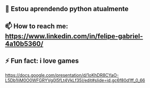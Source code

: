 ## 🌱 Estou aprendendo python atualmente
## 📫 How to reach me: https://www.linkedin.com/in/felipe-gabriel-4a10b5360/
## ⚡ Fun fact: i love games
https://docs.google.com/presentation/d/1oKhDR8CYaO-L5Db1IiM0O0WFGRYVg0l5fLt4VkLf35I/edit#slide=id.gc6f80d1ff_0_66
